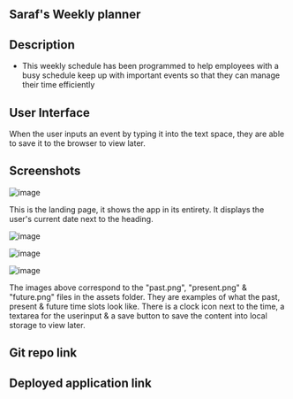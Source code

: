 ## Saraf's Weekly planner

## Description

* This weekly schedule has been programmed to help employees with a busy schedule keep up with important events so that they can manage their time efficiently 

## User Interface 

When the user inputs an event by typing it into the text space, they are able to save it to the browser to view later.  


## Screenshots 
![image](https://user-images.githubusercontent.com/114966651/206434922-f4ec98cb-7cc5-4410-8404-e03536075fce.png)

This is the landing page, it shows the app in its entirety. It displays the user's current date next to the heading. 
     
![image](https://user-images.githubusercontent.com/114966651/206434106-4828e978-5b53-4827-ac4a-dc35adfe6204.png)

![image](https://user-images.githubusercontent.com/114966651/206434317-92ed5c85-48cb-470a-980b-a1a8d28a4c4c.png)

![image](https://user-images.githubusercontent.com/114966651/206434277-7d5f4220-5eb2-4afd-b297-9158092bad36.png)

   The images above correspond to the "past.png", "present.png" & "future.png" files in the assets folder. They are examples of what the past, present & future time slots look like. There is a clock icon next to the time, a textarea for the userinput & a save button to save the content into local storage to view later. 

## Git repo link 

## Deployed application link

